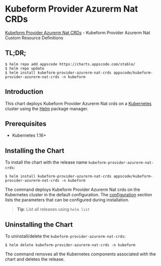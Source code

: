 # Kubeform Provider Azurerm Nat CRDs

[Kubeform Provider Azurerm Nat CRDs](https://github.com/kubeform) - Kubeform Provider Azurerm Nat Custom Resource Definitions

## TL;DR;

```console
$ helm repo add appscode https://charts.appscode.com/stable/
$ helm repo update
$ helm install kubeform-provider-azurerm-nat-crds appscode/kubeform-provider-azurerm-nat-crds -n kubeform
```

## Introduction

This chart deploys Kubeform Provider Azurerm Nat crds on a [Kubernetes](http://kubernetes.io) cluster using the [Helm](https://helm.sh) package manager.

## Prerequisites

- Kubernetes 1.16+

## Installing the Chart

To install the chart with the release name `kubeform-provider-azurerm-nat-crds`:

```console
$ helm install kubeform-provider-azurerm-nat-crds appscode/kubeform-provider-azurerm-nat-crds -n kubeform
```

The command deploys Kubeform Provider Azurerm Nat crds on the Kubernetes cluster in the default configuration. The [configuration](#configuration) section lists the parameters that can be configured during installation.

> **Tip**: List all releases using `helm list`

## Uninstalling the Chart

To uninstall/delete the `kubeform-provider-azurerm-nat-crds`:

```console
$ helm delete kubeform-provider-azurerm-nat-crds -n kubeform
```

The command removes all the Kubernetes components associated with the chart and deletes the release.


